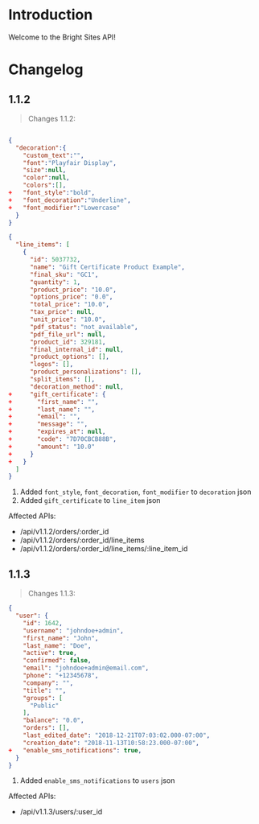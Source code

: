 # Introduction

Welcome to the Bright Sites API!

# Changelog

## 1.1.2

> Changes 1.1.2:

```json

{
  "decoration":{
    "custom_text":"",
    "font":"Playfair Display",
    "size":null,
    "color":null,
    "colors":[],
+   "font_style":"bold",
+   "font_decoration":"Underline",
+   "font_modifier":"Lowercase"
  }
}

{
  "line_items": [
    {
      "id": 5037732,
      "name": "Gift Certificate Product Example",
      "final_sku": "GC1",
      "quantity": 1,
      "product_price": "10.0",
      "options_price": "0.0",
      "total_price": "10.0",
      "tax_price": null,
      "unit_price": "10.0",
      "pdf_status": "not_available",
      "pdf_file_url": null,
      "product_id": 329181,
      "final_internal_id": null,
      "product_options": [],
      "logos": [],
      "product_personalizations": [],
      "split_items": [],
      "decoration_method": null,
+     "gift_certificate": {
+       "first_name": "",
+       "last_name": "",
+       "email": "",
+       "message": "",
+       "expires_at": null,
+       "code": "7D70CBCB88B",
+       "amount": "10.0"
+     }
+   }
  ]
}
```

1. Added `font_style`, `font_decoration`, `font_modifier` to `decoration` json
2. Added `gift_certificate` to `line_item` json

Affected APIs:

* /api/v1.1.2/orders/:order_id
* /api/v1.1.2/orders/:order_id/line_items
* /api/v1.1.2/orders/:order_id/line_items/:line_item_id

## 1.1.3

> Changes 1.1.3:

```json
{
  "user": {
    "id": 1642,
    "username": "johndoe+admin",
    "first_name": "John",
    "last_name": "Doe",
    "active": true,
    "confirmed": false,
    "email": "johndoe+admin@email.com",
    "phone": "+12345678",
    "company": "",
    "title": "",
    "groups": [
      "Public"
    ],
    "balance": "0.0",
    "orders": [],
    "last_edited_date": "2018-12-21T07:03:02.000-07:00",
    "creation_date": "2018-11-13T10:58:23.000-07:00",
+   "enable_sms_notifications": true,
  }
}
```

1. Added `enable_sms_notifications` to `users` json


Affected APIs:

* /api/v1.1.3/users/:user_id
